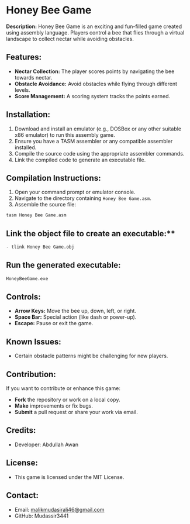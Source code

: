 # Honey Bee Game

**Description:**
Honey Bee Game is an exciting and fun-filled game created using assembly language. Players control a bee that flies through a virtual landscape to collect nectar while avoiding obstacles.

## Features:
- **Nectar Collection:** The player scores points by navigating the bee towards nectar.
- **Obstacle Avoidance:** Avoid obstacles while flying through different levels.
- **Score Management:** A scoring system tracks the points earned.

## Installation:
1. Download and install an emulator (e.g., DOSBox or any other suitable x86 emulator) to run this assembly game.
2. Ensure you have a TASM assembler or any compatible assembler installed.
3. Compile the source code using the appropriate assembler commands.
4. Link the compiled code to generate an executable file.

## Compilation Instructions:
1. Open your command prompt or emulator console.
2. Navigate to the directory containing `Honey Bee Game.asm`.
3. Assemble the source file:
```sh
tasm Honey Bee Game.asm
```
## Link the object file to create an executable:**
```sh
- tlink Honey Bee Game.obj
```
## Run the generated executable:
```sh
HoneyBeeGame.exe
```

## Controls:
- **Arrow Keys:** Move the bee up, down, left, or right.
- **Space Bar:** Special action (like dash or power-up).
- **Escape:** Pause or exit the game.

## Known Issues:

- Certain obstacle patterns might be challenging for new players.

## Contribution:
If you want to contribute or enhance this game:
- **Fork** the repository or work on a local copy.
- **Make** improvements or fix bugs.
- **Submit** a pull request or share your work via email.


## Credits:
- Developer: Abdullah Awan

## License:
- This game is licensed under the MIT License.

## Contact:
- Email: malikmudasirali46@gmail.com
- GitHub: Mudassir3441
